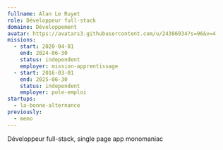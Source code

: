 ```yaml
---
fullname: Alan Le Ruyet
role: Développeur full-stack
domaine: Développement
avatar: https://avatars3.githubusercontent.com/u/24386934?s=96&v=4
missions:
  - start: 2020-04-01
    end: 2024-06-30
    status: independent
    employer: mission-apprentissage
  - start: 2016-03-01
    end: 2025-06-30
    status: independent
    employer: pole-emploi
startups:
  - la-bonne-alternance
previously:
  - memo
---
```


Développeur full-stack, single page app monomaniac
